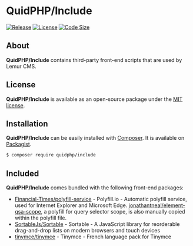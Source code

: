 # QuidPHP/Include
[![Release](https://img.shields.io/github/v/release/quidphp/include)](https://packagist.org/packages/quidphp/include)
[![License](https://img.shields.io/github/license/quidphp/include)](https://github.com/quidphp/include/blob/master/LICENSE)
[![Code Size](https://img.shields.io/github/languages/code-size/quidphp/include)](https://github.com/quidphp/include)

## About
**QuidPHP/Include** contains third-party front-end scripts that are used by Lemur CMS.

## License
**QuidPHP/Include** is available as an open-source package under the [MIT license](LICENSE).

## Installation
**QuidPHP/Include** can be easily installed with [Composer](https://getcomposer.org). It is available on [Packagist](https://packagist.org/packages/quidphp/site).
``` bash
$ composer require quidphp/include
```

## Included
**QuidPHP/Include** comes bundled with the following front-end packages:
- [Financial-Times/polyfill-service](https://github.com/Financial-Times/polyfill-service) - Polyfill.io - Automatic polyfill service, used for Internet Explorer and Microsoft Edge. [jonathantneal/element-qsa-scope](https://github.com/jonathantneal/element-qsa-scope), a polyfill for query selector scope, is also manually copied within the polyfill file.
- [SortableJs/Sortable](https://github.com/SortableJS/Sortable) - Sortable - A JavaScript library for reorderable drag-and-drop lists on modern browsers and touch devices
- [tinymce/tinymce](https://github.com/tinymce/tinymce) - Tinymce - French language pack for Tinymce